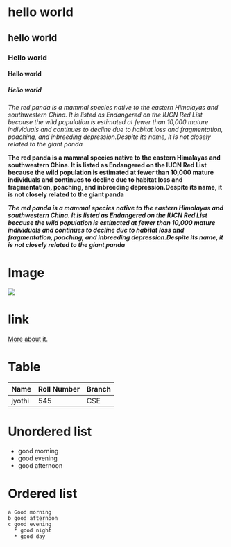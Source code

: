 # hello world
## hello world
### Hello world
#### Hello world
##### Hello world
*The red panda is a mammal species native to the eastern Himalayas and southwestern China. It is listed as Endangered on the IUCN Red List because the wild population is estimated at fewer than 10,000 mature individuals and continues to decline due to habitat loss and fragmentation, poaching, and inbreeding depression.Despite its name, it is not closely related to the giant panda*


**The red panda is a mammal species native to the eastern Himalayas and southwestern China. It is listed as Endangered on the IUCN Red List because the wild population is estimated at fewer than 10,000 mature individuals and continues to decline due to habitat loss and fragmentation, poaching, and inbreeding depression.Despite its name, it is not closely related to the giant panda**

***The red panda is a mammal species native to the eastern Himalayas and southwestern China. It is listed as Endangered on the IUCN Red List because the wild population is estimated at fewer than 10,000 mature individuals and continues to decline due to habitat loss and fragmentation, poaching, and inbreeding depression.Despite its name, it is not closely related to the giant panda***

# Image
![](https://www.treehugger.com/thmb/fiXwDRn-XOzuhUKK1z1M69bYtoI=/735x0/red-panda-tongue-out-eat-bamboo-e42535cc68bd4555bc85a57205cc35e1.jpg)

# link
[More about it.](https://en.wikipedia.org/wiki/Red_panda) 

# Table
|  Name  |  Roll Number  |  Branch  |
|--------|---------------|----------|
|jyothi  |545            |CSE       |

# Unordered list
  - good morning
  - good evening
  - good afternoon
 
 # Ordered list
    a Good morning
    b good afternoon
    c good evening
      * good night
      * good day
